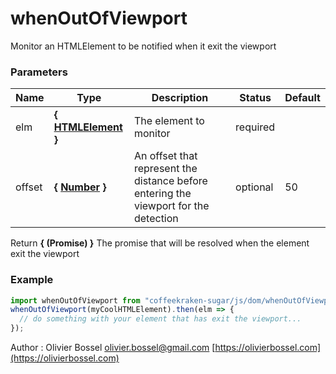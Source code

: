 # whenOutOfViewport

Monitor an HTMLElement to be notified when it exit the viewport

### Parameters

| Name   | Type                                                                                                   | Description                                                                          | Status   | Default |
| ------ | ------------------------------------------------------------------------------------------------------ | ------------------------------------------------------------------------------------ | -------- | ------- |
| elm    | **{ [HTMLElement](https://developer.mozilla.org/fr/docs/Web/API/HTMLElement) }**                       | The element to monitor                                                               | required |
| offset | **{ [Number](https://developer.mozilla.org/fr/docs/Web/JavaScript/Reference/Objets_globaux/Number) }** | An offset that represent the distance before entering the viewport for the detection | optional | 50      |

Return **{ (Promise) }** The promise that will be resolved when the element exit the viewport

### Example

```js
import whenOutOfViewport from "coffeekraken-sugar/js/dom/whenOutOfViewport";
whenOutOfViewport(myCoolHTMLElement).then(elm => {
  // do something with your element that has exit the viewport...
});
```

Author : Olivier Bossel [olivier.bossel@gmail.com](mailto:olivier.bossel@gmail.com) [https://olivierbossel.com](https://olivierbossel.com)
